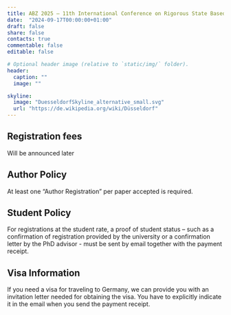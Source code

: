```yaml
---
title: ABZ 2025 – 11th International Conference on Rigorous State Based Methods
date:  "2024-09-17T00:00:00+01:00"
draft: false
share: false
contacts: true
commentable: false
editable: false

# Optional header image (relative to `static/img/` folder).
header:
  caption: ""
  image: ""

skyline: 
  image: "DuesseldorfSkyline_alternative_small.svg"
  url: "https://de.wikipedia.org/wiki/Düsseldorf"
---
```

## Registration fees

Will be announced later


## Author Policy

At least one “Author Registration” per paper accepted is required.

## Student Policy

For registrations at the student rate, a proof of student status – such as a confirmation of registration provided by the university or a confirmation letter by the PhD advisor - must be sent by email together with the payment receipt.

## Visa Information

If you need a visa for traveling to Germany, we can provide you with an invitation letter needed for obtaining the visa. You have to explicitly indicate it in the email when you send the payment receipt.

